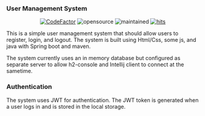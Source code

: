 ### User Management System

<div align="center">
    <a href="https://www.codefactor.io/repository/github/bajahaw/user-management"><img src="https://www.codefactor.io/repository/github/bajahaw/user-management/badge" alt="CodeFactor" /></a>
    <img src="https://img.shields.io/badge/open%20source-yes-yellow" alt="opensource">
    <img src="https://img.shields.io/badge/maintained-yes-green" alt="maintained">
    <a href="https://hits.seeyoufarm.com"><img src="https://hits.seeyoufarm.com/api/count/incr/badge.svg?url=https%3A%2F%2Fgithub.com%2FBajahaw%2Fuser-management&count_bg=%2379C83D&title_bg=%23555555&icon=&icon_color=%23E7E7E7&title=hits&edge_flat=false" alt="hits"/></a>
</div>

This is a simple user management system that should allow users to register, login, and logout. The system is built
using Html/Css, some js, and java with Spring boot and maven.

The system currently uses an in memory database but configured as separate server to allow h2-console and Intellij
client to connect at the sametime.

### Authentication

The system uses JWT for authentication. The JWT token is generated when a user logs in and is stored in the local
storage.
